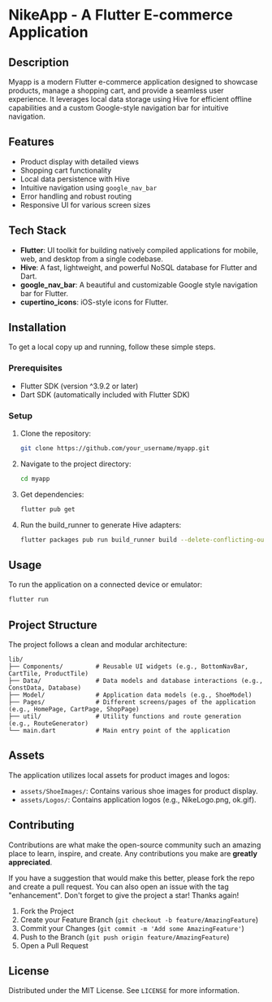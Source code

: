 # NikeApp - A Flutter E-commerce Application

## Description
Myapp is a modern Flutter e-commerce application designed to showcase products, manage a shopping cart, and provide a seamless user experience. It leverages local data storage using Hive for efficient offline capabilities and a custom Google-style navigation bar for intuitive navigation.

## Features
- Product display with detailed views
- Shopping cart functionality
- Local data persistence with Hive
- Intuitive navigation using `google_nav_bar`
- Error handling and robust routing
- Responsive UI for various screen sizes

## Tech Stack
- **Flutter**: UI toolkit for building natively compiled applications for mobile, web, and desktop from a single codebase.
- **Hive**: A fast, lightweight, and powerful NoSQL database for Flutter and Dart.
- **google_nav_bar**: A beautiful and customizable Google style navigation bar for Flutter.
- **cupertino_icons**: iOS-style icons for Flutter.

## Installation

To get a local copy up and running, follow these simple steps.

### Prerequisites
- Flutter SDK (version ^3.9.2 or later)
- Dart SDK (automatically included with Flutter SDK)

### Setup

1. Clone the repository:
   ```bash
   git clone https://github.com/your_username/myapp.git
   ```
2. Navigate to the project directory:
   ```bash
   cd myapp
   ```
3. Get dependencies:
   ```bash
   flutter pub get
   ```
4. Run the build_runner to generate Hive adapters:
   ```bash
   flutter packages pub run build_runner build --delete-conflicting-outputs
   ```

## Usage

To run the application on a connected device or emulator:

```bash
flutter run
```

## Project Structure

The project follows a clean and modular architecture:

```
lib/
├── Components/         # Reusable UI widgets (e.g., BottomNavBar, CartTile, ProductTile)
├── Data/               # Data models and database interactions (e.g., ConstData, Database)
├── Model/              # Application data models (e.g., ShoeModel)
├── Pages/              # Different screens/pages of the application (e.g., HomePage, CartPage, ShopPage)
├── util/               # Utility functions and route generation (e.g., RouteGenerator)
└── main.dart           # Main entry point of the application
```

## Assets

The application utilizes local assets for product images and logos:

- `assets/ShoeImages/`: Contains various shoe images for product display.
- `assets/Logos/`: Contains application logos (e.g., NikeLogo.png, ok.gif).

## Contributing

Contributions are what make the open-source community such an amazing place to learn, inspire, and create. Any contributions you make are **greatly appreciated**.

If you have a suggestion that would make this better, please fork the repo and create a pull request. You can also open an issue with the tag "enhancement".
Don't forget to give the project a star! Thanks again!

1. Fork the Project
2. Create your Feature Branch (`git checkout -b feature/AmazingFeature`)
3. Commit your Changes (`git commit -m 'Add some AmazingFeature'`)
4. Push to the Branch (`git push origin feature/AmazingFeature`)
5. Open a Pull Request

## License

Distributed under the MIT License. See `LICENSE` for more information.
